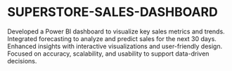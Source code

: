# SUPERSTORE-SALES-DASHBOARD
Developed a Power BI dashboard to visualize key sales metrics and trends. Integrated forecasting to analyze and predict sales for the next 30 days. Enhanced insights with interactive visualizations and user-friendly design. Focused on accuracy, scalability, and usability to support data-driven decisions.
